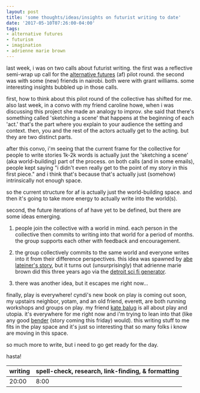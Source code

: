 ```yaml
---
layout: post
title: 'some thoughts/ideas/insights on futurist writing to date'
date: '2017-05-10T07:26:00-04:00'
tags:
- alternative futures
- futurism
- imagination
- adrienne marie brown
--- 
```


last week, i was on two calls about futurist writing. the first was a reflective semi-wrap up call for the [alternative futures](http://bit.ly/alternativefutures) (af) pilot round. the second was with some (new) friends in nairobi. both were with grant williams. some interesting insights bubbled up in those calls.

first, how to think about this pilot round of the collective has shifted for me. also last week, in a convo with my friend caroline howe, when i was discussing this project she made an analogy to improv. she said that there's something called 'sketching a scene' that happens at the beginning of each 'act.' that's the part where you explain to your audience the setting and context. then, you and the rest of the actors actually get to the acting. but they are two distinct parts. 

after this convo, i'm seeing that the current frame for the collective for people to write stories 1k-2k words is actually just the 'sketching a scene' (aka world-building) part of the process. on both calls (and in some emails), people kept saying "i didn't even really get to the point of my story in this first piece." and i think that's because that's actually just (somehow) intrinsically not enough space. 

so the current structure for af is actually just the world-building space. and then it's going to take more energy to actually write into the world(s).

second, the future iterations of af have yet to be defined, but there are some ideas emerging. 

1. people join the collective with a world in mind. each person in the collective then commits to writing into that world for a period of months. the group supports each other with feedback and encouragement.

1. the group collectively commits to the same world and everyone writes into it from their difference perspectives. this idea was spawned by [abe lateiner's story](http://colabradio.mit.edu/alternative-futures-the-ivoids-farewell-address-to-the-humans/), but it turns out (unsurprisingly) that adrienne marie brown did this three years ago via the [detroit sci fi generator](detroitscifigenerator.wordpress.com). 

1. there was another idea, but it escapes me right now... 

finally, play is everywhere! cyndi's new book on play is coming out soon, my upstairs neighbor, yotam, and an old friend, everett, are both running workshops and groups on play. my friend [kate balug](http://portfolio.baluginspace.com/) is all about play and utopia. it's everywhere for me right now and i'm trying to lean into that (like any good [bender]() (story coming this friday) would). this writing stuff to me fits in the play space and it's just so interesting that so many folks i know are moving in this space.

so much more to write, but i need to go get ready for the day. 

hasta!

<table>
	<thead>
		<tr>
			<th>writing</th>
			<th>spell-check, research, link-finding, & formatting</th>
		</tr>
	</thead>
	<tbody>
		<tr>
			<td>20:00</td>
			<td>8:00</td>
		</tr>
	</tbody>
</table>